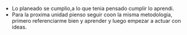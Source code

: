 - Lo planeado se cumplio,a lo que tenia pensado cumplir lo aprendi.
- Para la proxima unidad pienso seguir coon la misma metodologia, primero referenciarme bien y aprender y luego empezar a actuar con ideas.
